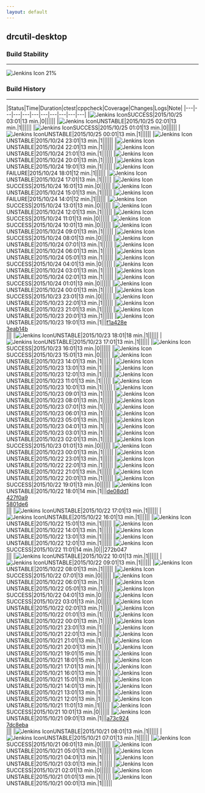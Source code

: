 ```yaml
---
layout: default
---
```

## drcutil-desktop
### Build Stability
___
![Jenkins Icon](http://jenkinshrg.github.io/images/48x48/health-20to39.png)
21%
  
### Build History
___
|Status|Time|Duration|<span class='badge'>ctest</span>|<span class='badge'>cppcheck</span>|Coverage|Changes|Logs|Note|
|---|---|---|---|---|---|---|---|---|---|
|![Jenkins Icon](http://jenkinshrg.github.io/images/24x24/blue.png)SUCCESS|2015/10/25 03:01|13 min.|0||||||
|![Jenkins Icon](http://jenkinshrg.github.io/images/24x24/yellow.png)UNSTABLE|2015/10/25 02:01|13 min.|1||||||
|![Jenkins Icon](http://jenkinshrg.github.io/images/24x24/blue.png)SUCCESS|2015/10/25 01:01|13 min.|0||||||
|![Jenkins Icon](http://jenkinshrg.github.io/images/24x24/yellow.png)UNSTABLE|2015/10/25 00:01|13 min.|1||||||
|![Jenkins Icon](http://jenkinshrg.github.io/images/24x24/yellow.png)UNSTABLE|2015/10/24 23:01|13 min.|1||||||
|![Jenkins Icon](http://jenkinshrg.github.io/images/24x24/yellow.png)UNSTABLE|2015/10/24 22:01|13 min.|1||||||
|![Jenkins Icon](http://jenkinshrg.github.io/images/24x24/yellow.png)UNSTABLE|2015/10/24 21:01|13 min.|1||||||
|![Jenkins Icon](http://jenkinshrg.github.io/images/24x24/yellow.png)UNSTABLE|2015/10/24 20:01|13 min.|1||||||
|![Jenkins Icon](http://jenkinshrg.github.io/images/24x24/yellow.png)UNSTABLE|2015/10/24 19:01|13 min.|1||||||
|![Jenkins Icon](http://jenkinshrg.github.io/images/24x24/red.png)FAILURE|2015/10/24 18:01|12 min.|1||||||
|![Jenkins Icon](http://jenkinshrg.github.io/images/24x24/yellow.png)UNSTABLE|2015/10/24 17:01|13 min.|1||||||
|![Jenkins Icon](http://jenkinshrg.github.io/images/24x24/blue.png)SUCCESS|2015/10/24 16:01|13 min.|0||||||
|![Jenkins Icon](http://jenkinshrg.github.io/images/24x24/yellow.png)UNSTABLE|2015/10/24 15:01|13 min.|1||||||
|![Jenkins Icon](http://jenkinshrg.github.io/images/24x24/red.png)FAILURE|2015/10/24 14:01|12 min.|1||||||
|![Jenkins Icon](http://jenkinshrg.github.io/images/24x24/blue.png)SUCCESS|2015/10/24 13:01|13 min.|0||||||
|![Jenkins Icon](http://jenkinshrg.github.io/images/24x24/yellow.png)UNSTABLE|2015/10/24 12:01|13 min.|1||||||
|![Jenkins Icon](http://jenkinshrg.github.io/images/24x24/blue.png)SUCCESS|2015/10/24 11:01|13 min.|0||||||
|![Jenkins Icon](http://jenkinshrg.github.io/images/24x24/blue.png)SUCCESS|2015/10/24 10:01|13 min.|0||||||
|![Jenkins Icon](http://jenkinshrg.github.io/images/24x24/yellow.png)UNSTABLE|2015/10/24 09:01|13 min.|1||||||
|![Jenkins Icon](http://jenkinshrg.github.io/images/24x24/blue.png)SUCCESS|2015/10/24 08:01|13 min.|0||||||
|![Jenkins Icon](http://jenkinshrg.github.io/images/24x24/yellow.png)UNSTABLE|2015/10/24 07:01|13 min.|1||||||
|![Jenkins Icon](http://jenkinshrg.github.io/images/24x24/yellow.png)UNSTABLE|2015/10/24 06:01|13 min.|1||||||
|![Jenkins Icon](http://jenkinshrg.github.io/images/24x24/yellow.png)UNSTABLE|2015/10/24 05:01|13 min.|1||||||
|![Jenkins Icon](http://jenkinshrg.github.io/images/24x24/blue.png)SUCCESS|2015/10/24 04:01|13 min.|0||||||
|![Jenkins Icon](http://jenkinshrg.github.io/images/24x24/yellow.png)UNSTABLE|2015/10/24 03:01|13 min.|1||||||
|![Jenkins Icon](http://jenkinshrg.github.io/images/24x24/yellow.png)UNSTABLE|2015/10/24 02:01|13 min.|1||||||
|![Jenkins Icon](http://jenkinshrg.github.io/images/24x24/blue.png)SUCCESS|2015/10/24 01:01|13 min.|0||||||
|![Jenkins Icon](http://jenkinshrg.github.io/images/24x24/yellow.png)UNSTABLE|2015/10/24 00:01|13 min.|1||||||
|![Jenkins Icon](http://jenkinshrg.github.io/images/24x24/blue.png)SUCCESS|2015/10/23 23:01|13 min.|0||||||
|![Jenkins Icon](http://jenkinshrg.github.io/images/24x24/yellow.png)UNSTABLE|2015/10/23 22:01|13 min.|1||||||
|![Jenkins Icon](http://jenkinshrg.github.io/images/24x24/yellow.png)UNSTABLE|2015/10/23 21:01|13 min.|1||||||
|![Jenkins Icon](http://jenkinshrg.github.io/images/24x24/yellow.png)UNSTABLE|2015/10/23 20:01|13 min.|1||||||
|![Jenkins Icon](http://jenkinshrg.github.io/images/24x24/yellow.png)UNSTABLE|2015/10/23 19:01|13 min.|1|||[f1a428e](https://github.com/fkanehiro/hrpsys-base/commit/f1a428e)<br>[3eab14b](https://github.com/fkanehiro/hrpsys-base/commit/3eab14b)<br>|||
|![Jenkins Icon](http://jenkinshrg.github.io/images/24x24/yellow.png)UNSTABLE|2015/10/23 18:01|18 min.|1||||||
|![Jenkins Icon](http://jenkinshrg.github.io/images/24x24/yellow.png)UNSTABLE|2015/10/23 17:01|13 min.|1||||||
|![Jenkins Icon](http://jenkinshrg.github.io/images/24x24/blue.png)SUCCESS|2015/10/23 16:01|13 min.|0||||||
|![Jenkins Icon](http://jenkinshrg.github.io/images/24x24/blue.png)SUCCESS|2015/10/23 15:01|13 min.|0||||||
|![Jenkins Icon](http://jenkinshrg.github.io/images/24x24/yellow.png)UNSTABLE|2015/10/23 14:01|13 min.|1||||||
|![Jenkins Icon](http://jenkinshrg.github.io/images/24x24/yellow.png)UNSTABLE|2015/10/23 13:01|13 min.|1||||||
|![Jenkins Icon](http://jenkinshrg.github.io/images/24x24/yellow.png)UNSTABLE|2015/10/23 12:01|13 min.|1||||||
|![Jenkins Icon](http://jenkinshrg.github.io/images/24x24/yellow.png)UNSTABLE|2015/10/23 11:01|13 min.|1||||||
|![Jenkins Icon](http://jenkinshrg.github.io/images/24x24/yellow.png)UNSTABLE|2015/10/23 10:01|13 min.|1||||||
|![Jenkins Icon](http://jenkinshrg.github.io/images/24x24/yellow.png)UNSTABLE|2015/10/23 09:01|13 min.|1||||||
|![Jenkins Icon](http://jenkinshrg.github.io/images/24x24/yellow.png)UNSTABLE|2015/10/23 08:01|13 min.|1||||||
|![Jenkins Icon](http://jenkinshrg.github.io/images/24x24/yellow.png)UNSTABLE|2015/10/23 07:01|13 min.|1||||||
|![Jenkins Icon](http://jenkinshrg.github.io/images/24x24/yellow.png)UNSTABLE|2015/10/23 06:01|13 min.|1||||||
|![Jenkins Icon](http://jenkinshrg.github.io/images/24x24/yellow.png)UNSTABLE|2015/10/23 05:01|13 min.|1||||||
|![Jenkins Icon](http://jenkinshrg.github.io/images/24x24/yellow.png)UNSTABLE|2015/10/23 04:01|13 min.|1||||||
|![Jenkins Icon](http://jenkinshrg.github.io/images/24x24/yellow.png)UNSTABLE|2015/10/23 03:01|13 min.|1||||||
|![Jenkins Icon](http://jenkinshrg.github.io/images/24x24/yellow.png)UNSTABLE|2015/10/23 02:01|13 min.|1||||||
|![Jenkins Icon](http://jenkinshrg.github.io/images/24x24/blue.png)SUCCESS|2015/10/23 01:01|13 min.|0||||||
|![Jenkins Icon](http://jenkinshrg.github.io/images/24x24/yellow.png)UNSTABLE|2015/10/23 00:01|13 min.|1||||||
|![Jenkins Icon](http://jenkinshrg.github.io/images/24x24/yellow.png)UNSTABLE|2015/10/22 23:01|13 min.|1||||||
|![Jenkins Icon](http://jenkinshrg.github.io/images/24x24/yellow.png)UNSTABLE|2015/10/22 22:01|13 min.|1||||||
|![Jenkins Icon](http://jenkinshrg.github.io/images/24x24/yellow.png)UNSTABLE|2015/10/22 21:01|13 min.|1||||||
|![Jenkins Icon](http://jenkinshrg.github.io/images/24x24/yellow.png)UNSTABLE|2015/10/22 20:01|13 min.|1||||||
|![Jenkins Icon](http://jenkinshrg.github.io/images/24x24/blue.png)SUCCESS|2015/10/22 19:01|13 min.|0||||||
|![Jenkins Icon](http://jenkinshrg.github.io/images/24x24/yellow.png)UNSTABLE|2015/10/22 18:01|14 min.|1|||[de08dd1](https://github.com/fkanehiro/hrpsys-base/commit/de08dd1)<br>[427f0a9](https://github.com/fkanehiro/hrpsys-base/commit/427f0a9)<br>[5801de6](https://github.com/fkanehiro/hrpsys-base/commit/5801de6)<br>|||
|![Jenkins Icon](http://jenkinshrg.github.io/images/24x24/yellow.png)UNSTABLE|2015/10/22 17:01|13 min.|1||||||
|![Jenkins Icon](http://jenkinshrg.github.io/images/24x24/yellow.png)UNSTABLE|2015/10/22 16:01|13 min.|1||||||
|![Jenkins Icon](http://jenkinshrg.github.io/images/24x24/yellow.png)UNSTABLE|2015/10/22 15:01|13 min.|1||||||
|![Jenkins Icon](http://jenkinshrg.github.io/images/24x24/yellow.png)UNSTABLE|2015/10/22 14:01|13 min.|1||||||
|![Jenkins Icon](http://jenkinshrg.github.io/images/24x24/yellow.png)UNSTABLE|2015/10/22 13:01|13 min.|1||||||
|![Jenkins Icon](http://jenkinshrg.github.io/images/24x24/yellow.png)UNSTABLE|2015/10/22 12:01|13 min.|1||||||
|![Jenkins Icon](http://jenkinshrg.github.io/images/24x24/blue.png)SUCCESS|2015/10/22 11:01|14 min.|0|||272b047<br>|||
|![Jenkins Icon](http://jenkinshrg.github.io/images/24x24/yellow.png)UNSTABLE|2015/10/22 10:01|13 min.|1||||||
|![Jenkins Icon](http://jenkinshrg.github.io/images/24x24/yellow.png)UNSTABLE|2015/10/22 09:01|13 min.|1||||||
|![Jenkins Icon](http://jenkinshrg.github.io/images/24x24/yellow.png)UNSTABLE|2015/10/22 08:01|13 min.|1||||||
|![Jenkins Icon](http://jenkinshrg.github.io/images/24x24/blue.png)SUCCESS|2015/10/22 07:01|13 min.|0||||||
|![Jenkins Icon](http://jenkinshrg.github.io/images/24x24/yellow.png)UNSTABLE|2015/10/22 06:01|13 min.|1||||||
|![Jenkins Icon](http://jenkinshrg.github.io/images/24x24/yellow.png)UNSTABLE|2015/10/22 05:01|13 min.|1||||||
|![Jenkins Icon](http://jenkinshrg.github.io/images/24x24/blue.png)SUCCESS|2015/10/22 04:01|13 min.|0||||||
|![Jenkins Icon](http://jenkinshrg.github.io/images/24x24/blue.png)SUCCESS|2015/10/22 03:01|13 min.|0||||||
|![Jenkins Icon](http://jenkinshrg.github.io/images/24x24/yellow.png)UNSTABLE|2015/10/22 02:01|13 min.|1||||||
|![Jenkins Icon](http://jenkinshrg.github.io/images/24x24/yellow.png)UNSTABLE|2015/10/22 01:01|13 min.|1||||||
|![Jenkins Icon](http://jenkinshrg.github.io/images/24x24/yellow.png)UNSTABLE|2015/10/22 00:01|13 min.|1||||||
|![Jenkins Icon](http://jenkinshrg.github.io/images/24x24/yellow.png)UNSTABLE|2015/10/21 23:01|13 min.|1||||||
|![Jenkins Icon](http://jenkinshrg.github.io/images/24x24/yellow.png)UNSTABLE|2015/10/21 22:01|13 min.|1||||||
|![Jenkins Icon](http://jenkinshrg.github.io/images/24x24/yellow.png)UNSTABLE|2015/10/21 21:01|13 min.|1||||||
|![Jenkins Icon](http://jenkinshrg.github.io/images/24x24/yellow.png)UNSTABLE|2015/10/21 20:01|13 min.|1||||||
|![Jenkins Icon](http://jenkinshrg.github.io/images/24x24/yellow.png)UNSTABLE|2015/10/21 19:01|15 min.|1||||||
|![Jenkins Icon](http://jenkinshrg.github.io/images/24x24/yellow.png)UNSTABLE|2015/10/21 18:01|15 min.|1||||||
|![Jenkins Icon](http://jenkinshrg.github.io/images/24x24/yellow.png)UNSTABLE|2015/10/21 17:01|13 min.|1||||||
|![Jenkins Icon](http://jenkinshrg.github.io/images/24x24/yellow.png)UNSTABLE|2015/10/21 16:01|13 min.|1||||||
|![Jenkins Icon](http://jenkinshrg.github.io/images/24x24/yellow.png)UNSTABLE|2015/10/21 15:01|13 min.|1||||||
|![Jenkins Icon](http://jenkinshrg.github.io/images/24x24/yellow.png)UNSTABLE|2015/10/21 14:01|13 min.|1||||||
|![Jenkins Icon](http://jenkinshrg.github.io/images/24x24/yellow.png)UNSTABLE|2015/10/21 13:01|13 min.|1||||||
|![Jenkins Icon](http://jenkinshrg.github.io/images/24x24/yellow.png)UNSTABLE|2015/10/21 12:01|13 min.|1||||||
|![Jenkins Icon](http://jenkinshrg.github.io/images/24x24/yellow.png)UNSTABLE|2015/10/21 11:01|13 min.|1||||||
|![Jenkins Icon](http://jenkinshrg.github.io/images/24x24/blue.png)SUCCESS|2015/10/21 10:01|13 min.|0||||||
|![Jenkins Icon](http://jenkinshrg.github.io/images/24x24/yellow.png)UNSTABLE|2015/10/21 09:01|13 min.|1|||[a73c924](https://github.com/fkanehiro/hrpsys-base/commit/a73c924)<br>[7dc8eba](https://github.com/fkanehiro/hrpsys-base/commit/7dc8eba)<br>|||
|![Jenkins Icon](http://jenkinshrg.github.io/images/24x24/yellow.png)UNSTABLE|2015/10/21 08:01|13 min.|1||||||
|![Jenkins Icon](http://jenkinshrg.github.io/images/24x24/yellow.png)UNSTABLE|2015/10/21 07:01|13 min.|1||||||
|![Jenkins Icon](http://jenkinshrg.github.io/images/24x24/blue.png)SUCCESS|2015/10/21 06:01|13 min.|0||||||
|![Jenkins Icon](http://jenkinshrg.github.io/images/24x24/yellow.png)UNSTABLE|2015/10/21 05:01|13 min.|1||||||
|![Jenkins Icon](http://jenkinshrg.github.io/images/24x24/yellow.png)UNSTABLE|2015/10/21 04:01|13 min.|1||||||
|![Jenkins Icon](http://jenkinshrg.github.io/images/24x24/yellow.png)UNSTABLE|2015/10/21 03:01|13 min.|1||||||
|![Jenkins Icon](http://jenkinshrg.github.io/images/24x24/blue.png)SUCCESS|2015/10/21 02:01|13 min.|0||||||
|![Jenkins Icon](http://jenkinshrg.github.io/images/24x24/yellow.png)UNSTABLE|2015/10/21 01:01|13 min.|1||||||
|![Jenkins Icon](http://jenkinshrg.github.io/images/24x24/yellow.png)UNSTABLE|2015/10/21 00:01|13 min.|1||||||
